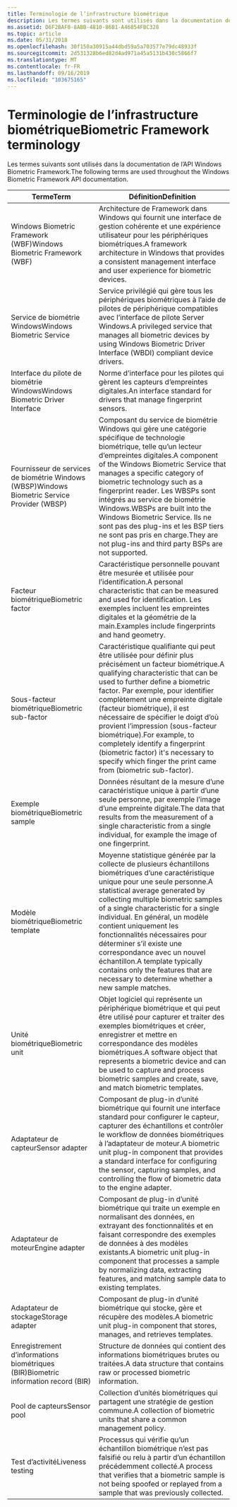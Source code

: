 ```yaml
---
title: Terminologie de l’infrastructure biométrique
description: Les termes suivants sont utilisés dans la documentation de l’API Windows Biometric Framework.
ms.assetid: D6F2BAF0-8ABB-4810-86B1-A46854FBC328
ms.topic: article
ms.date: 05/31/2018
ms.openlocfilehash: 30f150a30915a44dbd59a5a703577e79dc48933f
ms.sourcegitcommit: 2d531328b6ed82d4ad971a45a5131b430c5866f7
ms.translationtype: MT
ms.contentlocale: fr-FR
ms.lasthandoff: 09/16/2019
ms.locfileid: "103675165"
---
```

# <a name="biometric-framework-terminology"></a><span data-ttu-id="8ea1a-103">Terminologie de l’infrastructure biométrique</span><span class="sxs-lookup"><span data-stu-id="8ea1a-103">Biometric Framework terminology</span></span>

<span data-ttu-id="8ea1a-104">Les termes suivants sont utilisés dans la documentation de l’API Windows Biometric Framework.</span><span class="sxs-lookup"><span data-stu-id="8ea1a-104">The following terms are used throughout the Windows Biometric Framework API documentation.</span></span>



| <span data-ttu-id="8ea1a-105">Terme</span><span class="sxs-lookup"><span data-stu-id="8ea1a-105">Term</span></span>                                                 | <span data-ttu-id="8ea1a-106">Définition</span><span class="sxs-lookup"><span data-stu-id="8ea1a-106">Definition</span></span>                                                                                                                                                                                                                                                        |
|------------------------------------------------------|-------------------------------------------------------------------------------------------------------------------------------------------------------------------------------------------------------------------------------------------------------------------|
| <span data-ttu-id="8ea1a-107">Windows Biometric Framework (WBF)</span><span class="sxs-lookup"><span data-stu-id="8ea1a-107">Windows Biometric Framework (WBF)</span></span><br/>         | <span data-ttu-id="8ea1a-108">Architecture de Framework dans Windows qui fournit une interface de gestion cohérente et une expérience utilisateur pour les périphériques biométriques.</span><span class="sxs-lookup"><span data-stu-id="8ea1a-108">A framework architecture in Windows that provides a consistent management interface and user experience for biometric devices.</span></span><br/>                                                                                                                         |
| <span data-ttu-id="8ea1a-109">Service de biométrie Windows</span><span class="sxs-lookup"><span data-stu-id="8ea1a-109">Windows Biometric Service</span></span><br/>                 | <span data-ttu-id="8ea1a-110">Service privilégié qui gère tous les périphériques biométriques à l’aide de pilotes de périphérique compatibles avec l’interface de pilote Server Windows.</span><span class="sxs-lookup"><span data-stu-id="8ea1a-110">A privileged service that manages all biometric devices by using Windows Biometric Driver Interface (WBDI) compliant device drivers.</span></span><br/>                                                                                                                   |
| <span data-ttu-id="8ea1a-111">Interface du pilote de biométrie Windows</span><span class="sxs-lookup"><span data-stu-id="8ea1a-111">Windows Biometric Driver Interface</span></span><br/>        | <span data-ttu-id="8ea1a-112">Norme d’interface pour les pilotes qui gèrent les capteurs d’empreintes digitales.</span><span class="sxs-lookup"><span data-stu-id="8ea1a-112">An interface standard for drivers that manage fingerprint sensors.</span></span><br/>                                                                                                                                                                                     |
| <span data-ttu-id="8ea1a-113">Fournisseur de services de biométrie Windows (WBSP)</span><span class="sxs-lookup"><span data-stu-id="8ea1a-113">Windows Biometric Service Provider (WBSP)</span></span><br/> | <span data-ttu-id="8ea1a-114">Composant du service de biométrie Windows qui gère une catégorie spécifique de technologie biométrique, telle qu’un lecteur d’empreintes digitales.</span><span class="sxs-lookup"><span data-stu-id="8ea1a-114">A component of the Windows Biometric Service that manages a specific category of biometric technology such as a fingerprint reader.</span></span> <span data-ttu-id="8ea1a-115">Les WBSPs sont intégrés au service de biométrie Windows.</span><span class="sxs-lookup"><span data-stu-id="8ea1a-115">WBSPs are built into the Windows Biometric Service.</span></span> <span data-ttu-id="8ea1a-116">Ils ne sont pas des plug-ins et les BSP tiers ne sont pas pris en charge.</span><span class="sxs-lookup"><span data-stu-id="8ea1a-116">They are not plug-ins and third party BSPs are not supported.</span></span> <br/> |
| <span data-ttu-id="8ea1a-117">Facteur biométrique</span><span class="sxs-lookup"><span data-stu-id="8ea1a-117">Biometric factor</span></span><br/>                          | <span data-ttu-id="8ea1a-118">Caractéristique personnelle pouvant être mesurée et utilisée pour l’identification.</span><span class="sxs-lookup"><span data-stu-id="8ea1a-118">A personal characteristic that can be measured and used for identification.</span></span> <span data-ttu-id="8ea1a-119">Les exemples incluent les empreintes digitales et la géométrie de la main.</span><span class="sxs-lookup"><span data-stu-id="8ea1a-119">Examples include fingerprints and hand geometry.</span></span><br/>                                                                                                                           |
| <span data-ttu-id="8ea1a-120">Sous-facteur biométrique</span><span class="sxs-lookup"><span data-stu-id="8ea1a-120">Biometric sub-factor</span></span><br/>                      | <span data-ttu-id="8ea1a-121">Caractéristique qualifiante qui peut être utilisée pour définir plus précisément un facteur biométrique.</span><span class="sxs-lookup"><span data-stu-id="8ea1a-121">A qualifying characteristic that can be used to further define a biometric factor.</span></span> <span data-ttu-id="8ea1a-122">Par exemple, pour identifier complètement une empreinte digitale (facteur biométrique), il est nécessaire de spécifier le doigt d’où provient l’impression (sous-facteur biométrique).</span><span class="sxs-lookup"><span data-stu-id="8ea1a-122">For example, to completely identify a fingerprint (biometric factor) it's necessary to specify which finger the print came from (biometric sub-factor).</span></span><br/>             |
| <span data-ttu-id="8ea1a-123">Exemple biométrique</span><span class="sxs-lookup"><span data-stu-id="8ea1a-123">Biometric sample</span></span><br/>                          | <span data-ttu-id="8ea1a-124">Données résultant de la mesure d’une caractéristique unique à partir d’une seule personne, par exemple l’image d’une empreinte digitale.</span><span class="sxs-lookup"><span data-stu-id="8ea1a-124">The data that results from the measurement of a single characteristic from a single individual, for example the image of one fingerprint.</span></span><br/>                                                                                                              |
| <span data-ttu-id="8ea1a-125">Modèle biométrique</span><span class="sxs-lookup"><span data-stu-id="8ea1a-125">Biometric template</span></span><br/>                        | <span data-ttu-id="8ea1a-126">Moyenne statistique générée par la collecte de plusieurs échantillons biométriques d’une caractéristique unique pour une seule personne.</span><span class="sxs-lookup"><span data-stu-id="8ea1a-126">A statistical average generated by collecting multiple biometric samples of a single characteristic for a single individual.</span></span> <span data-ttu-id="8ea1a-127">En général, un modèle contient uniquement les fonctionnalités nécessaires pour déterminer s’il existe une correspondance avec un nouvel échantillon.</span><span class="sxs-lookup"><span data-stu-id="8ea1a-127">A template typically contains only the features that are necessary to determine whether a new sample matches.</span></span><br/>             |
| <span data-ttu-id="8ea1a-128">Unité biométrique</span><span class="sxs-lookup"><span data-stu-id="8ea1a-128">Biometric unit</span></span><br/>                            | <span data-ttu-id="8ea1a-129">Objet logiciel qui représente un périphérique biométrique et qui peut être utilisé pour capturer et traiter des exemples biométriques et créer, enregistrer et mettre en correspondance des modèles biométriques.</span><span class="sxs-lookup"><span data-stu-id="8ea1a-129">A software object that represents a biometric device and can be used to capture and process biometric samples and create, save, and match biometric templates.</span></span><br/>                                                                                         |
| <span data-ttu-id="8ea1a-130">Adaptateur de capteur</span><span class="sxs-lookup"><span data-stu-id="8ea1a-130">Sensor adapter</span></span><br/>                            | <span data-ttu-id="8ea1a-131">Composant de plug-in d’unité biométrique qui fournit une interface standard pour configurer le capteur, capturer des échantillons et contrôler le workflow de données biométriques à l’adaptateur de moteur.</span><span class="sxs-lookup"><span data-stu-id="8ea1a-131">A biometric unit plug-in component that provides a standard interface for configuring the sensor, capturing samples, and controlling the flow of biometric data to the engine adapter.</span></span><br/>                                                                 |
| <span data-ttu-id="8ea1a-132">Adaptateur de moteur</span><span class="sxs-lookup"><span data-stu-id="8ea1a-132">Engine adapter</span></span><br/>                            | <span data-ttu-id="8ea1a-133">Composant de plug-in d’unité biométrique qui traite un exemple en normalisant des données, en extrayant des fonctionnalités et en faisant correspondre des exemples de données à des modèles existants.</span><span class="sxs-lookup"><span data-stu-id="8ea1a-133">A biometric unit plug-in component that processes a sample by normalizing data, extracting features, and matching sample data to existing templates.</span></span><br/>                                                                                                   |
| <span data-ttu-id="8ea1a-134">Adaptateur de stockage</span><span class="sxs-lookup"><span data-stu-id="8ea1a-134">Storage adapter</span></span><br/>                           | <span data-ttu-id="8ea1a-135">Composant de plug-in d’unité biométrique qui stocke, gère et récupère des modèles.</span><span class="sxs-lookup"><span data-stu-id="8ea1a-135">A biometric unit plug-in component that stores, manages, and retrieves templates.</span></span><br/>                                                                                                                                                                      |
| <span data-ttu-id="8ea1a-136">Enregistrement d’informations biométriques (BIR)</span><span class="sxs-lookup"><span data-stu-id="8ea1a-136">Biometric information record (BIR)</span></span><br/>        | <span data-ttu-id="8ea1a-137">Structure de données qui contient des informations biométriques brutes ou traitées.</span><span class="sxs-lookup"><span data-stu-id="8ea1a-137">A data structure that contains raw or processed biometric information.</span></span><br/>                                                                                                                                                                                 |
| <span data-ttu-id="8ea1a-138">Pool de capteurs</span><span class="sxs-lookup"><span data-stu-id="8ea1a-138">Sensor pool</span></span><br/>                               | <span data-ttu-id="8ea1a-139">Collection d’unités biométriques qui partagent une stratégie de gestion commune.</span><span class="sxs-lookup"><span data-stu-id="8ea1a-139">A collection of biometric units that share a common management policy.</span></span><br/>                                                                                                                                                                                 |
| <span data-ttu-id="8ea1a-140">Test d’activité</span><span class="sxs-lookup"><span data-stu-id="8ea1a-140">Liveness testing</span></span><br/>                          | <span data-ttu-id="8ea1a-141">Processus qui vérifie qu’un échantillon biométrique n’est pas falsifié ou relu à partir d’un échantillon précédemment collecté.</span><span class="sxs-lookup"><span data-stu-id="8ea1a-141">A process that verifies that a biometric sample is not being spoofed or replayed from a sample that was previously collected.</span></span><br/>                                                                                                                          |



 

 

 





